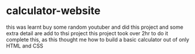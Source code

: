 # calculator-website
this was learnt buy some random youtuber and did this project and some extra detail are add to thsi project 
this project took over 2hr to do it complete this, as this thought me how to build a basic calculator out of only HTML and CSS
